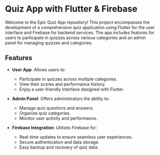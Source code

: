 # Quiz App with Flutter & Firebase

Welcome to the Epic Quiz App repository! This project encompasses the development of a comprehensive quiz application using Flutter for the user interface and Firebase for backend services. The app includes features for users to participate in quizzes across various categories and an admin panel for managing quizzes and categories.

## Features

- **User App**: Allows users to:
  - Participate in quizzes across multiple categories.
  - View their scores and performance history.
  - Enjoy a user-friendly interface designed with Flutter.

- **Admin Panel**: Offers administrators the ability to:
  - Manage quiz questions and answers.
  - Organize quiz categories.
  - Monitor user activity and performance.

- **Firebase Integration**: Utilizes Firebase for:
  - Real-time updates to ensure seamless user experiences.
  - Secure authentication and data storage.
  - Easy backup and recovery of quiz data.
